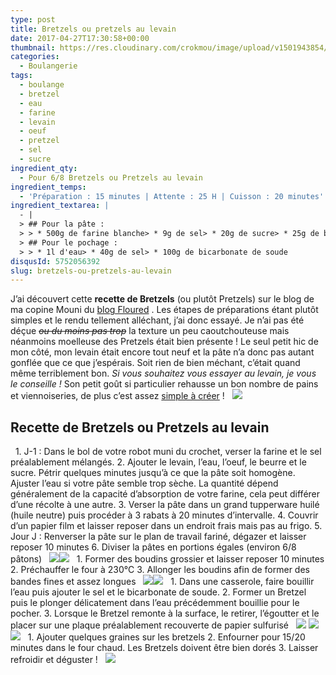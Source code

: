 ```yaml
---
type: post
title: Bretzels ou pretzels au levain
date: 2017-04-27T17:30:58+00:00
thumbnail: https://res.cloudinary.com/crokmou/image/upload/v1501943854/bretzel-ou-pretzel-levain-recette-crokmou-blog-cuisine-voyage-1-10.jpg
categories: 
  - Boulangerie
tags: 
  - boulange
  - bretzel
  - eau
  - farine
  - levain
  - oeuf
  - pretzel
  - sel
  - sucre
ingredient_qty: 
  - Pour 6/8 Bretzels ou Pretzels au levain
ingredient_temps: 
  - 'Préparation : 15 minutes | Attente : 25 H | Cuisson : 20 minutes'
ingredient_textarea: |
  - |
  > ## Pour la pâte :
  > > * 500g de farine blanche> * 9g de sel> * 20g de sucre> * 25g de beurre à température ambiante> * 240ml d'eau chaude> * 1 oeuf battu> * 25g de levain liquide
  > ## Pour le pochage :
  > > * 1l d'eau> * 40g de sel> * 100g de bicarbonate de soude
disqusId: 5752056392
slug: bretzels-ou-pretzels-au-levain
---
```


J’ai découvert cette **recette de Bretzels** (ou plutôt Pretzels) sur le blog de ma copine Mouni du [blog Floured](http://www.floured.fr/bretzels-pretzels-moelleux-levain-liquide/) . Les étapes de préparations étant plutôt simples et le rendu tellement alléchant, j’ai donc essayé. Je n’ai pas été déçue <del>_ou du moins pas trop_</del> la texture un peu caoutchouteuse mais néanmoins moelleuse des Pretzels était bien présente ! Le seul petit hic de mon côté, mon levain était encore tout neuf et la pâte n’a donc pas autant gonflée que ce que j’espérais. Soit rien de bien méchant, c’était quand même terriblement bon. _Si vous souhaitez vous essayer au levain, je vous le conseille !_ Son petit goût si particulier rehausse un bon nombre de pains et viennoiseries, de plus c’est assez [simple à créer](http://www.crokmou.com/2014/06/levain-fait-maison) !   ![](http://www.crokmou.com/wp-content/uploads/2017/03/bretzel-ou-pretzel-levain-recette-crokmou-blog-cuisine-voyage-1-9.jpg)  

## **Recette de Bretzels ou Pretzels au levain**

  1\. J-1 : Dans le bol de votre robot muni du crochet, verser la farine et le sel préalablement mélangés. 2\. Ajouter le levain, l’eau, l’oeuf, le beurre et le sucre. Pétrir quelques minutes jusqu’à ce que la pâte soit homogène. Ajuster l’eau si votre pâte semble trop sèche. La quantité dépend généralement de la capacité d’absorption de votre farine, cela peut différer d’une récolte à une autre. 3\. Verser la pâte dans un grand tupperware huilé (huile neutre) puis procéder à 3 rabats à 20 minutes d’intervalle. 4\. Couvrir d’un papier film et laisser reposer dans un endroit frais mais pas au frigo. 5\. Jour J : Renverser la pâte sur le plan de travail fariné, dégazer et laisser reposer 10 minutes 6\. Diviser la pâtes en portions égales (environ 6/8 pâtons)   ![](http://www.crokmou.com/wp-content/uploads/2017/03/bretzel-ou-pretzel-levain-recette-crokmou-blog-cuisine-voyage-1.jpg)![](http://www.crokmou.com/wp-content/uploads/2017/03/bretzel-ou-pretzel-levain-recette-crokmou-blog-cuisine-voyage-1-1.jpg)   1\. Former des boudins grossier et laisser reposer 10 minutes 2\. Préchauffer le four à 230°C 3\. Allonger les boudins afin de former des bandes fines et assez longues   ![](http://www.crokmou.com/wp-content/uploads/2017/03/bretzel-ou-pretzel-levain-recette-crokmou-blog-cuisine-voyage-1-2.jpg)![](http://www.crokmou.com/wp-content/uploads/2017/03/bretzel-ou-pretzel-levain-recette-crokmou-blog-cuisine-voyage-1-3.jpg)   1\. Dans une casserole, faire bouillir l’eau puis ajouter le sel et le bicarbonate de soude. 2\. Former un Bretzel puis le plonger délicatement dans l’eau précédemment bouillie pour le pocher. 3\. Lorsque le Bretzel remonte à la surface, le retirer, l’égoutter et le placer sur une plaque préalablement recouverte de papier sulfurisé   ![](http://www.crokmou.com/wp-content/uploads/2017/03/bretzel-ou-pretzel-levain-recette-crokmou-blog-cuisine-voyage-1-4.jpg) ![](http://www.crokmou.com/wp-content/uploads/2017/03/bretzel-ou-pretzel-levain-recette-crokmou-blog-cuisine-voyage-1-5.jpg)![](http://www.crokmou.com/wp-content/uploads/2017/03/bretzel-ou-pretzel-levain-recette-crokmou-blog-cuisine-voyage-1-6.jpg)   1\. Ajouter quelques graines sur les bretzels 2\. Enfourner pour 15/20 minutes dans le four chaud. Les Bretzels doivent être bien dorés 3\. Laisser refroidir et déguster !   ![](http://www.crokmou.com/wp-content/uploads/2017/03/bretzel-ou-pretzel-levain-recette-crokmou-blog-cuisine-voyage-1-8.jpg)